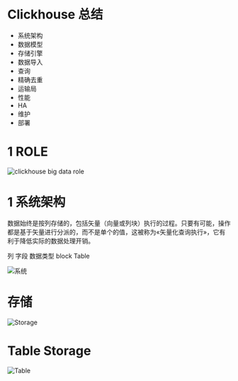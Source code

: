 # Clickhouse 总结





- 系统架构
- 数据模型
- 存储引擎
- 数据导入
- 查询
- 精确去重
- 运输局
- 性能
- HA
- 维护
- 部署



# 1 ROLE

![clickhouse big data role](/Users/songenjie/Project/songenjie/daily_notes/source/clickhouse_bitdata_role.png)





# 1 系统架构

数据始终是按列存储的，包括矢量（向量或列块）执行的过程。只要有可能，操作都是基于矢量进行分派的，而不是单个的值，这被称为«矢量化查询执行»，它有利于降低实际的数据处理开销。



列 字段 数据类型 block Table



![系统](/Users/songenjie/Project/songenjie/daily_notes/source/clickhouse_storage1.png)



# 存储

![Storage](/Users/songenjie/Project/songenjie/daily_notes/source/clickhouse_storage2.png)





# Table Storage

![Table](/Users/songenjie/Project/songenjie/daily_notes/source/clickhouse_table_storage.png)



